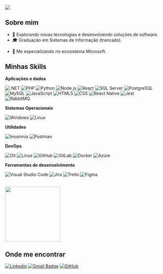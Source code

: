 ![](https://komarev.com/ghpvc/?username=ericcamposdev&color=006bed)

## Sobre mim

- 🤔 Explorando novas tecnologias e desenvolvendo soluções de software.
- 🎓 Graduação em Sistemas de Informação (trancado).
<!-- 💼 Trabalhando como {stack em que você trabalhar} na {empresa}.-->
- 🌱 Me especializando no ecosistema Microsoft.

## Minhas Skills

**Aplicações e dados**

![.NET](https://img.shields.io/badge/-.NET-333333?style=flat&logo=dotnet&logoColor=512BD4)
![PHP](https://img.shields.io/badge/-PHP-333333?style=flat&logo=php&logoColor=777BB4)
![Python](https://img.shields.io/badge/-Python-333333?style=flat&logo=python&logoColor=3776AB)
![Node.js](https://img.shields.io/badge/-Node.js-333333?style=flat&logo=node.js&logoColor=339933)
![React](https://img.shields.io/badge/-React-333333?style=flat&logo=react&logoColor=61DAFB)
![SQL Server](https://img.shields.io/badge/-SQL%20Server-333333?style=flat&logo=microsoftsqlserver&logoColor=CC2927)
![PostgreSQL](https://img.shields.io/badge/-PostgreSQL-333333?style=flat&logo=postgresql&logoColor=336791)
![MySQL](https://img.shields.io/badge/-MySQL-333333?style=flat&logo=mysql)
![JavaScript](https://img.shields.io/badge/-JavaScript-333333?style=flat&logo=javascript)
![HTML5](https://img.shields.io/badge/-HTML5-333333?style=flat&logo=HTML5)
![CSS](https://img.shields.io/badge/-CSS-333333?style=flat&logo=CSS3&logoColor=1572B6)
![React Native](https://img.shields.io/badge/-React%20Native-333333?style=flat&logo=react)
![Jest](https://img.shields.io/badge/-Jest-333333?style=flat&logo=jest)
![RabbitMQ](https://img.shields.io/badge/-RabbitMQ-333333?style=flat&logo=rabbitmq&logoColor=FF6600)

**Sistemas Operacionais**

![Windows](https://img.shields.io/badge/-Windows-333333?style=flat&logo=windows&logoColor=0078D6)
![Linux](https://img.shields.io/badge/-Linux-333333?style=flat&logo=linux&logoColor=FCC624)

**Utilidades**

![Insomnia](https://img.shields.io/badge/-Insomnia-333333?style=flat&logo=insomnia)
![Postman](https://img.shields.io/badge/-Postman-333333?style=flat&logo=postman)

**DevOps**

![Git](https://img.shields.io/badge/-Git-333333?style=flat&logo=git)
![Linux](https://img.shields.io/badge/-Linux-333333?style=flat&logo=linux&logoColor=FCC624)
![GitHub](https://img.shields.io/badge/-GitHub-333333?style=flat&logo=github)
![GitLab](https://img.shields.io/badge/-GitLab-333333?style=flat&logo=gitlab&logoColor=FC6D26)
![Docker](https://img.shields.io/badge/-Docker-333333?style=flat&logo=docker&logoColor=2496ED)
![Azure](https://img.shields.io/badge/-Azure-333333?style=flat&logo=microsoftazure&logoColor=0078D4)


**Ferramentas de desenvolvimento**

![Visual Studio Code](https://img.shields.io/badge/-Visual%20Studio%20Code-333333?style=flat&logo=visual-studio-code&logoColor=007ACC)
![Jira](https://img.shields.io/badge/-Jira-333333?style=flat&logo=jira&logoColor=0052CC)
![Trello](https://img.shields.io/badge/-Trello-333333?style=flat&logo=trello&logoColor=007ACC)
![Figma](https://img.shields.io/badge/-Figma-333333?style=flat&logo=figma&logoColor=007ACC)

<br/>

<a href="https://github.com/ericcamposdev" title="Perfil de Eric">
  <img height="180em" src="https://github-readme-stats.vercel.app/api?username=ericcamposdev&theme=dracula&show_icons=true" />
</a>

## Onde me encontrar

[![Linkedin](https://img.shields.io/badge/-linkedin:Eric-blue?style=flat-square&logo=Linkedin&logoColor=white&link=https://www.linkedin.com/in/eric-campos-8051091a9/)](https://www.linkedin.com/in/eric-campos-8051091a9/)
[![Gmail Badge](https://img.shields.io/badge/-eric.campos.dev@outlook.com-006bed?style=flat-square&logo=Gmail&logoColor=white&link=mailto:SEU-EMAIL)](mailto:SEU-EMAIL)
[![GitHub](https://img.shields.io/github/followers/ericcamposdev?label=follow&style=social)](https://github.com/EricCamposDev/)